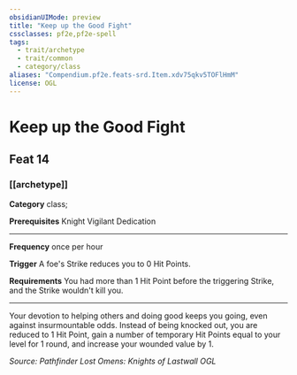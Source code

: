 ```yaml
---
obsidianUIMode: preview
title: "Keep up the Good Fight"
cssclasses: pf2e,pf2e-spell
tags:
  - trait/archetype
  - trait/common
  - category/class
aliases: "Compendium.pf2e.feats-srd.Item.xdv75qkv5TOFlHmM"
license: OGL
---
```

# Keep up the Good Fight
## Feat 14
### [[archetype]]

**Category** class; 



**Prerequisites** Knight Vigilant Dedication
* * *
**Frequency** once per hour

**Trigger** A foe's Strike reduces you to 0 Hit Points.

**Requirements** You had more than 1 Hit Point before the triggering Strike, and the Strike wouldn't kill you.

* * *

Your devotion to helping others and doing good keeps you going, even against insurmountable odds. Instead of being knocked out, you are reduced to 1 Hit Point, gain a number of temporary Hit Points equal to your level for 1 round, and increase your wounded value by 1.

*Source: Pathfinder Lost Omens: Knights of Lastwall*
*OGL*